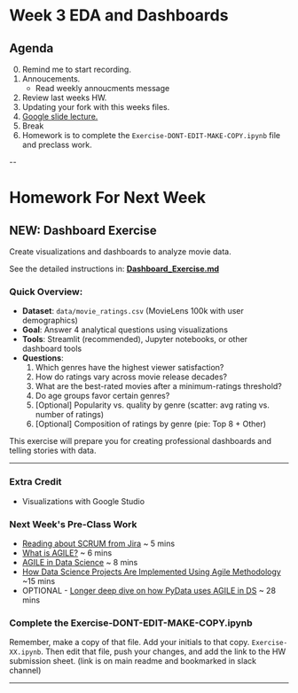 # Week 3 EDA and Dashboards


## Agenda
0. Remind me to start recording.
0. Annoucements.
	* Read weekly annoucments message
0. Review last weeks HW. 
0. Updating your fork with this weeks files. 
0. [Google slide lecture.](https://docs.google.com/presentation/d/1ppQ9qWHeZgN7Zxxah15NwscZIEWsuoW2JEbyul3cDmM/edit?slide=id.g343889e08ee_0_1271#slide=id.g343889e08ee_0_1271)
0. Break
0. Homework is to complete the `Exercise-DONT-EDIT-MAKE-COPY.ipynb` file and preclass work. 


-- 

# Homework For Next Week

## NEW: Dashboard Exercise
Create visualizations and dashboards to analyze movie data.

See the detailed instructions in: **[Dashboard_Exercise.md](Dashboard_Exercise.md)**

### Quick Overview:
- **Dataset**: `data/movie_ratings.csv` (MovieLens 100k with user demographics)
- **Goal**: Answer 4 analytical questions using visualizations
- **Tools**: Streamlit (recommended), Jupyter notebooks, or other dashboard tools
- **Questions**:
  1) Which genres have the highest viewer satisfaction?
  2) How do ratings vary across movie release decades?
  3) What are the best-rated movies after a minimum-ratings threshold?
  4) Do age groups favor certain genres?
  5) [Optional] Popularity vs. quality by genre (scatter: avg rating vs. number of ratings)
  6) [Optional] Composition of ratings by genre (pie: Top 8 + Other)

This exercise will prepare you for creating professional dashboards and telling stories with data.

---

### Extra Credit
* Visualizations with Google Studio

### Next Week's Pre-Class Work
* [Reading about SCRUM from Jira](https://www.atlassian.com/agile/project-management/project-management-intro) ~ 5 mins
* [What is AGILE?](https://www.youtube.com/watch?v=8eVXTyIZ1Hs&ab_channel=Simplilearn) ~ 6 mins
* [AGILE in Data Science](https://www.youtube.com/watch?v=qI73C05mf3U&ab_channel=TheAgileScrumChannel) ~ 8 mins
* [How Data Science Projects Are Implemented Using Agile Methodology](https://www.youtube.com/watch?si=od_fGFog_-XP6w5B&v=gYsU2VTESE8&feature=youtu.be) ~15 mins
* OPTIONAL - [Longer deep dive on how PyData uses AGILE in DS](https://www.youtube.com/watch?v=7HR-vrYN1oU&ab_channel=PyData) ~ 28 mins

### Complete the Exercise-DONT-EDIT-MAKE-COPY.ipynb
Remember, make a copy of that file.  Add your initials to that copy. `Exercise-XX.ipynb`. Then edit that file, push your changes, and add the link to the HW submission sheet. (link is on main readme and bookmarked in slack channel)

--- 







